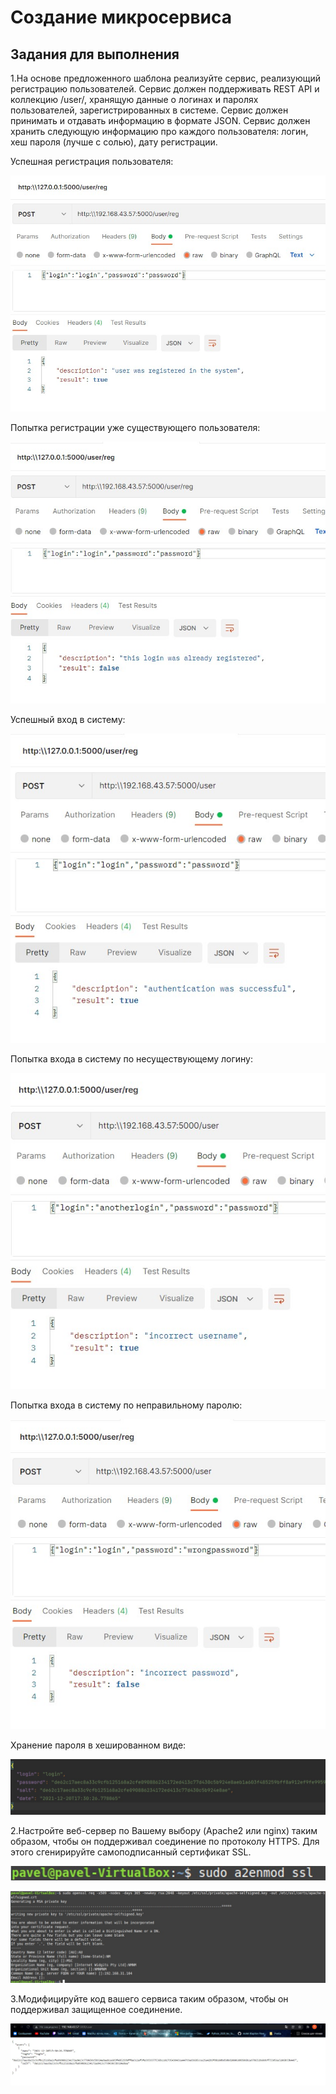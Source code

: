 # Создание микросервиса

## Задания для выполнения

1.На основе предложенного шаблона реализуйте сервис, реализующий регистрацию пользователей. Сервис должен поддерживать
REST API и коллекцию /user/, хранящую данные о логинах и паролях пользователей, зарегистрированных в системе. Сервис
должен принимать и отдавать информацию в формате JSON. Сервис должен хранить следующую информацию про каждого
пользователя: логин, хеш пароля (лучше с солью), дату регистрации.

Успешная регистрация пользователя:

![screenshot](screenshots/1.jpg)

Попытка регистрации уже существующего пользователя:

![screenshot](screenshots/2.jpg)

Успешный вход в систему:

![screenshot](screenshots/3.jpg)

Попытка входа в систему по несуществующему логину:

![screenshot](screenshots/4.jpg)

Попытка входа в систему по неправильному паролю:

![screenshot](screenshots/5.jpg)

Хранение пароля в хешированном виде:

![screenshot](screenshots/6.jpg)

2.Настройте веб-сервер по Вашему выбору (Apache2 или nginx) таким образом, чтобы он поддерживал соединение по протоколу
HTTPS. Для этого сгенирируйте самоподписанный сертификат SSL.

![screenshot](screenshots/7.jpg)

![screenshot](screenshots/8.jpg)

3.Модифицируйте код вашего сервиса таким образом, чтобы он поддерживал защищенное соединение.

![screenshot](screenshots/9.jpg)
